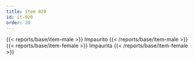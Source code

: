 ```yaml
---
title: item 020
id: it-020
order: 20
---
```

{{< reports/base/item-male >}}
  Impaurito
{{< /reports/base/item-male >}}
{{< reports/base/item-female >}}
  Impaurita
{{< /reports/base/item-female >}}
